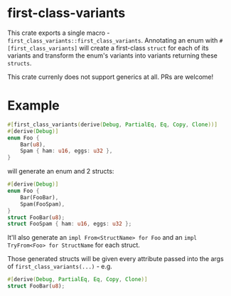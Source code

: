 # first-class-variants

This crate exports a single macro - `first_class_variants::first_class_variants`.
Annotating an enum with `#[first_class_variants]` will create a first-class `struct` for each of its variants and transform the enum's variants into variants returning these `structs`.

This crate currenly does not support generics at all.
PRs are welcome!

# Example

```rust
#[first_class_variants(derive(Debug, PartialEq, Eq, Copy, Clone))]
#[derive(Debug)]
enum Foo {
    Bar(u8),
    Spam { ham: u16, eggs: u32 },
}
```

will generate an enum and 2 structs:

```rust
#[derive(Debug)]
enum Foo {
    Bar(FooBar),
    Spam(FooSpam),
}
struct FooBar(u8);
struct FooSpam { ham: u16, eggs: u32 };
```

It'll also generate an `impl From<StructName> for Foo` and an `impl TryFrom<Foo> for StructName` for each struct.

Those generated structs will be given every attribute passed into the args of `first_class_variants(...)` - e.g.

```rust
#[derive(Debug, PartialEq, Eq, Copy, Clone)]
struct FooBar(u8);
```

